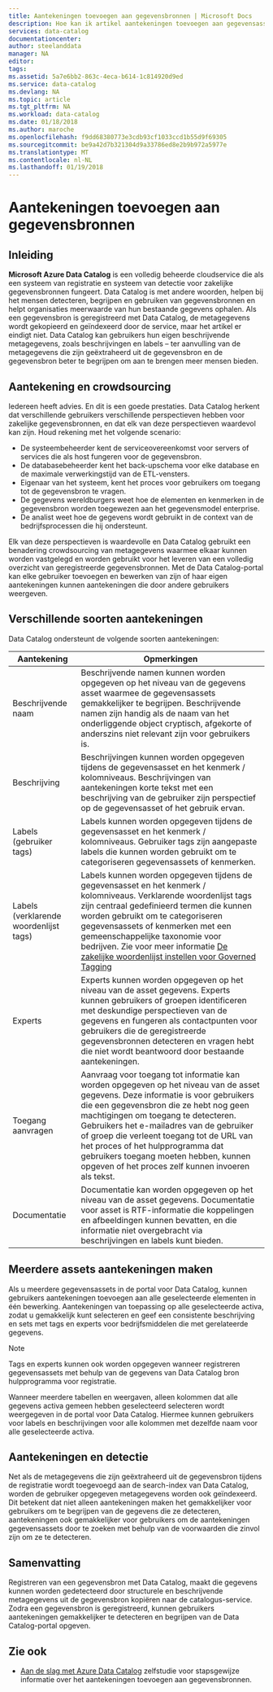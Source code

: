 ```yaml
---
title: Aantekeningen toevoegen aan gegevensbronnen | Microsoft Docs
description: Hoe kan ik artikel aantekeningen toevoegen aan gegevensassets in Azure Data Catalog, met inbegrip van beschrijvende namen, tags, beschrijvingen en experts markeren.
services: data-catalog
documentationcenter: 
author: steelanddata
manager: NA
editor: 
tags: 
ms.assetid: 5a7e6bb2-863c-4eca-b614-1c814920d9ed
ms.service: data-catalog
ms.devlang: NA
ms.topic: article
ms.tgt_pltfrm: NA
ms.workload: data-catalog
ms.date: 01/18/2018
ms.author: maroche
ms.openlocfilehash: f9dd68380773e3cdb93cf1033ccd1b55d9f69305
ms.sourcegitcommit: be9a42d7b321304d9a33786ed8e2b9b972a5977e
ms.translationtype: MT
ms.contentlocale: nl-NL
ms.lasthandoff: 01/19/2018
---
```

# <a name="how-to-annotate-data-sources"></a>Aantekeningen toevoegen aan gegevensbronnen
## <a name="introduction"></a>Inleiding
**Microsoft Azure Data Catalog** is een volledig beheerde cloudservice die als een systeem van registratie en systeem van detectie voor zakelijke gegevensbronnen fungeert. Data Catalog is met andere woorden, helpen bij het mensen detecteren, begrijpen en gebruiken van gegevensbronnen en helpt organisaties meerwaarde van hun bestaande gegevens ophalen. Als een gegevensbron is geregistreerd met Data Catalog, de metagegevens wordt gekopieerd en geïndexeerd door de service, maar het artikel er eindigt niet. Data Catalog kan gebruikers hun eigen beschrijvende metagegevens, zoals beschrijvingen en labels – ter aanvulling van de metagegevens die zijn geëxtraheerd uit de gegevensbron en de gegevensbron beter te begrijpen om aan te brengen meer mensen bieden.

## <a name="annotation-and-crowdsourcing"></a>Aantekening en crowdsourcing
Iedereen heeft advies. En dit is een goede prestaties.
Data Catalog herkent dat verschillende gebruikers verschillende perspectieven hebben voor zakelijke gegevensbronnen, en dat elk van deze perspectieven waardevol kan zijn. Houd rekening met het volgende scenario:

* De systeembeheerder kent de serviceovereenkomst voor servers of services die als host fungeren voor de gegevensbron.
* De databasebeheerder kent het back-upschema voor elke database en de maximale verwerkingstijd van de ETL-vensters.
* Eigenaar van het systeem, kent het proces voor gebruikers om toegang tot de gegevensbron te vragen.
* De gegevens wereldburgers weet hoe de elementen en kenmerken in de gegevensbron worden toegewezen aan het gegevensmodel enterprise.
* De analist weet hoe de gegevens wordt gebruikt in de context van de bedrijfsprocessen die hij ondersteunt.

Elk van deze perspectieven is waardevolle en Data Catalog gebruikt een benadering crowdsourcing van metagegevens waarmee elkaar kunnen worden vastgelegd en worden gebruikt voor het leveren van een volledig overzicht van geregistreerde gegevensbronnen. Met de Data Catalog-portal kan elke gebruiker toevoegen en bewerken van zijn of haar eigen aantekeningen kunnen aantekeningen die door andere gebruikers weergeven.

## <a name="different-types-of-annotations"></a>Verschillende soorten aantekeningen
Data Catalog ondersteunt de volgende soorten aantekeningen:

| Aantekening | Opmerkingen |
| --- | --- |
| Beschrijvende naam |Beschrijvende namen kunnen worden opgegeven op het niveau van de gegevens asset waarmee de gegevensassets gemakkelijker te begrijpen. Beschrijvende namen zijn handig als de naam van het onderliggende object cryptisch, afgekorte of anderszins niet relevant zijn voor gebruikers is. |
| Beschrijving |Beschrijvingen kunnen worden opgegeven tijdens de gegevensasset en het kenmerk / kolomniveaus. Beschrijvingen van aantekeningen korte tekst met een beschrijving van de gebruiker zijn perspectief op de gegevensasset of het gebruik ervan. |
| Labels (gebruiker tags) |Labels kunnen worden opgegeven tijdens de gegevensasset en het kenmerk / kolomniveaus. Gebruiker tags zijn aangepaste labels die kunnen worden gebruikt om te categoriseren gegevensassets of kenmerken. |
| Labels (verklarende woordenlijst tags) |Labels kunnen worden opgegeven tijdens de gegevensasset en het kenmerk / kolomniveaus. Verklarende woordenlijst tags zijn centraal gedefinieerd termen die kunnen worden gebruikt om te categoriseren gegevensassets of kenmerken met een gemeenschappelijke taxonomie voor bedrijven. Zie voor meer informatie [De zakelijke woordenlijst instellen voor Governed Tagging](data-catalog-how-to-business-glossary.md) |
| Experts |Experts kunnen worden opgegeven op het niveau van de asset gegevens. Experts kunnen gebruikers of groepen identificeren met deskundige perspectieven van de gegevens en fungeren als contactpunten voor gebruikers die de geregistreerde gegevensbronnen detecteren en vragen hebt die niet wordt beantwoord door bestaande aantekeningen. |
| Toegang aanvragen |Aanvraag voor toegang tot informatie kan worden opgegeven op het niveau van de asset gegevens. Deze informatie is voor gebruikers die een gegevensbron die ze hebt nog geen machtigingen om toegang te detecteren. Gebruikers het e-mailadres van de gebruiker of groep die verleent toegang tot de URL van het proces of het hulpprogramma dat gebruikers toegang moeten hebben, kunnen opgeven of het proces zelf kunnen invoeren als tekst. |
| Documentatie |Documentatie kan worden opgegeven op het niveau van de asset gegevens. Documentatie voor asset is RTF-informatie die koppelingen en afbeeldingen kunnen bevatten, en die informatie niet overgebracht via beschrijvingen en labels kunt bieden. |

## <a name="annotating-multiple-assets"></a>Meerdere assets aantekeningen maken
Als u meerdere gegevensassets in de portal voor Data Catalog, kunnen gebruikers aantekeningen toevoegen aan alle geselecteerde elementen in één bewerking. Aantekeningen van toepassing op alle geselecteerde activa, zodat u gemakkelijk kunt selecteren en geef een consistente beschrijving en sets met tags en experts voor bedrijfsmiddelen die met gerelateerde gegevens.

> [!NOTE]
> Tags en experts kunnen ook worden opgegeven wanneer registreren gegevensassets met behulp van de gegevens van Data Catalog bron hulpprogramma voor registratie.
>
>

Wanneer meerdere tabellen en weergaven, alleen kolommen dat alle gegevens activa gemeen hebben geselecteerd selecteren wordt weergegeven in de portal voor Data Catalog. Hiermee kunnen gebruikers voor labels en beschrijvingen voor alle kolommen met dezelfde naam voor alle geselecteerde activa.

## <a name="annotations-and-discovery"></a>Aantekeningen en detectie
Net als de metagegevens die zijn geëxtraheerd uit de gegevensbron tijdens de registratie wordt toegevoegd aan de search-index van Data Catalog, worden de gebruiker opgegeven metagegevens worden ook geïndexeerd. Dit betekent dat niet alleen aantekeningen maken het gemakkelijker voor gebruikers om te begrijpen van de gegevens die ze detecteren, aantekeningen ook gemakkelijker voor gebruikers om de aantekeningen gegevensassets door te zoeken met behulp van de voorwaarden die zinvol zijn om ze te detecteren.

## <a name="summary"></a>Samenvatting
Registreren van een gegevensbron met Data Catalog, maakt die gegevens kunnen worden gedetecteerd door structurele en beschrijvende metagegevens uit de gegevensbron kopiëren naar de catalogus-service. Zodra een gegevensbron is geregistreerd, kunnen gebruikers aantekeningen gemakkelijker te detecteren en begrijpen van de Data Catalog-portal opgeven.

## <a name="see-also"></a>Zie ook
* [Aan de slag met Azure Data Catalog](data-catalog-get-started.md) zelfstudie voor stapsgewijze informatie over het aantekeningen toevoegen aan gegevensbronnen.

